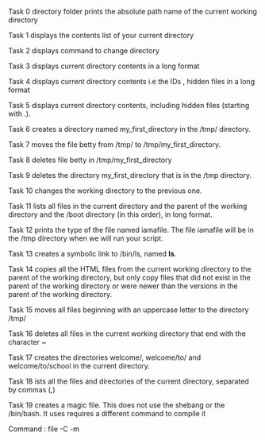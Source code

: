 Task 0 directory folder prints the absolute path name of the current working directory

Task 1 displays the contents list of your current directory

Task 2 displays command to change directory

Task 3 displays  current directory contents in a long format

Task 4 displays current directory contents i.e the IDs , hidden files in a long format

Task 5 displays current directory contents, including hidden files (starting with .).

Task 6 creates a directory named my_first_directory in the /tmp/ directory.

Task 7 moves the file betty from /tmp/ to /tmp/my_first_directory.

Task 8 deletes file betty in /tmp/my_first_directory

Task 9 deletes the directory my_first_directory that is in the /tmp directory.

Task 10  changes the working directory to the previous one.

Task 11 lists all files  in the current directory and the parent of the working directory and the /boot directory (in this order), in long format.

Task 12 prints the type of the file named iamafile. The file iamafile will be in the /tmp directory when we will run your script.

Task 13 creates a symbolic link to /bin/ls, named __ls__.

Task 14 copies all the HTML files from the current working directory to the parent of the working directory, but only copy files that did not exist in the parent of the working directory or were newer than the versions in the parent of the working directory.

Task 15 moves all files beginning with an uppercase letter to the directory /tmp/

Task 16 deletes all files in the current working directory that end with the character ~

Task 17  creates the directories welcome/, welcome/to/ and welcome/to/school in the current directory.

Task 18 ists all the files and directories of the current directory, separated by commas (,)


Task 19 creates a magic file. This does not use the shebang or the /bin/bash. It uses requires a different command to compile it
 
 Command : file -C -m <name of your magic file>
